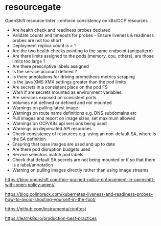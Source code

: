 # resourcegate

OpenShift resource linter - enforce consistency on k8s/OCP resources

* Are health check and readiness probes declared
* Validate counts and timeouts for probes - Ensure liveness & readiness probes are not too short
* Deployment replica count is > 1
* Are the two health checks pointing to the same endpoint (antipattern)
* Are there limits assigned to the pods (memory, cpu, others), are those limits too large ?
* Are there prescriptive labels assigned
* Is the service account defined ?
* Is there annotations for driving prometheus metrics scraping
* Is the java XMS XMX settings greater than the pod limits
* Are secrets in a consistent place on the pod FS
* Warn if are secrets mounted as environment variables.
* Are services exposed on consistent ports
* Volumes not defined or defined and not mounted
* Warnings on pulling latest image
* Warnings on route name definitions e.g. DNS subdomains etc
* Pull images and report on image sizes, set maximum allowed
* Warnings on OCP/K8s api versions being used
* Warnings on deprecated API resources
* Check consistency of resources e.g. using an non-default SA, where is the SA definition
* Ensuring that base images are used and up to date
* Are there pod disruption budgets used
* Service selectors match pod labels
* Check that default SA secrets are not being mounted or if so that there is a label/annotation
* Warning on pulling images directly rather than using image streams



https://blog.openshift.com/fine-grained-policy-enforcement-in-openshift-with-open-policy-agent/

https://blog.colinbreck.com/kubernetes-liveness-and-readiness-probes-how-to-avoid-shooting-yourself-in-the-foot/

https://github.com/instrumenta/conftest

https://learnk8s.io/production-best-practices



